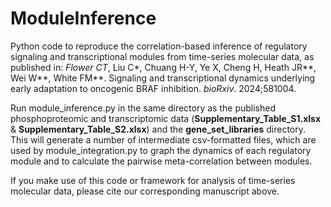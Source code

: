 # ModuleInference
Python code to reproduce the correlation-based inference of regulatory signaling and transcriptional modules from time-series molecular data, as published in:
*Flower CT*, Liu C*, Chuang H-Y, Ye X, Cheng H, Heath JR**, Wei W**, White FM**. Signaling and transcriptional dynamics underlying early adaptation to oncogenic BRAF inhibition. _bioRxiv_. 2024;581004.

Run module_inference.py in the same directory as the published phosphoproteomic and transcriptomic data (**Supplementary_Table_S1.xlsx** & **Supplementary_Table_S2.xlsx**) and the **gene_set_libraries** directory. This will generate a number of intermediate csv-formatted files, which are used by module_integration.py to graph the dynamics of each regulatory module and to calculate the pairwise meta-correlation between modules.

If you make use of this code or framework for analysis of time-series molecular data, please cite our corresponding manuscript above.
